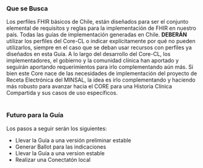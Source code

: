 ### Que se Busca

Los perfiles FHIR básicos de Chile, están diseñados para ser el conjunto elemental de requisitos y reglas para la implementación de FHIR en nuestro país. Todas las guías de implementación generadas en Chile. **DEBERÁN** utilizar los perfiles del Core-CL o indicar explícitamente por qué no pueden utilizarlos, siempre en el caso que se deban usar recursos con perfiles ya diseñados en esta Guía. A lo largo del desarrollo del Core-CL, los implementadores, el gobierno y la comunidad clínica han aportado y seguirán aportando requerimientos para irlo complementando aún más. Si bien este Core nace de las necesidades de implementación del proyecto de Receta Electrónica del MINSAL, la idea es irlo complementando y haciendo más robusto para avanzar hacia el CORE para una Historia Clínica Compartida y sus casos de uso específicos.
<br>
<br>
### Futuro para la Guía

Los pasos a seguir serán los siguientes:
<br>

* Llevar la Guía a una versión preliminar estable
* Generar Ballot para las indicaciones
* Llevar la Guía a una version estable
* Realizar una Conectatón local 


